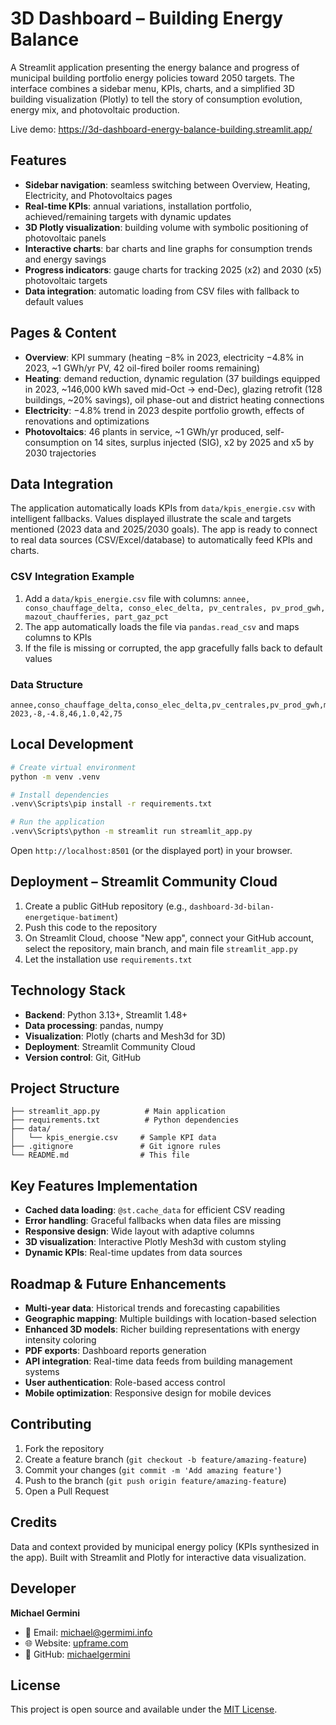 # 3D Dashboard – Building Energy Balance

A Streamlit application presenting the energy balance and progress of municipal building portfolio energy policies toward 2050 targets. The interface combines a sidebar menu, KPIs, charts, and a simplified 3D building visualization (Plotly) to tell the story of consumption evolution, energy mix, and photovoltaic production.

Live demo: https://3d-dashboard-energy-balance-building.streamlit.app/

## Features
- **Sidebar navigation**: seamless switching between Overview, Heating, Electricity, and Photovoltaics pages
- **Real-time KPIs**: annual variations, installation portfolio, achieved/remaining targets with dynamic updates
- **3D Plotly visualization**: building volume with symbolic positioning of photovoltaic panels
- **Interactive charts**: bar charts and line graphs for consumption trends and energy savings
- **Progress indicators**: gauge charts for tracking 2025 (x2) and 2030 (x5) photovoltaic targets
- **Data integration**: automatic loading from CSV files with fallback to default values

## Pages & Content
- **Overview**: KPI summary (heating −8% in 2023, electricity −4.8% in 2023, ~1 GWh/yr PV, 42 oil-fired boiler rooms remaining)
- **Heating**: demand reduction, dynamic regulation (37 buildings equipped in 2023, ~146,000 kWh saved mid-Oct → end-Dec), glazing retrofit (128 buildings, ~20% savings), oil phase-out and district heating connections
- **Electricity**: −4.8% trend in 2023 despite portfolio growth, effects of renovations and optimizations
- **Photovoltaics**: 46 plants in service, ~1 GWh/yr produced, self-consumption on 14 sites, surplus injected (SIG), x2 by 2025 and x5 by 2030 trajectories

## Data Integration
The application automatically loads KPIs from `data/kpis_energie.csv` with intelligent fallbacks. Values displayed illustrate the scale and targets mentioned (2023 data and 2025/2030 goals). The app is ready to connect to real data sources (CSV/Excel/database) to automatically feed KPIs and charts.

### CSV Integration Example
1. Add a `data/kpis_energie.csv` file with columns: `annee, conso_chauffage_delta, conso_elec_delta, pv_centrales, pv_prod_gwh, mazout_chaufferies, part_gaz_pct`
2. The app automatically loads the file via `pandas.read_csv` and maps columns to KPIs
3. If the file is missing or corrupted, the app gracefully falls back to default values

### Data Structure
```csv
annee,conso_chauffage_delta,conso_elec_delta,pv_centrales,pv_prod_gwh,mazout_chaufferies,part_gaz_pct
2023,-8,-4.8,46,1.0,42,75
```

## Local Development

```bash
# Create virtual environment
python -m venv .venv

# Install dependencies
.venv\Scripts\pip install -r requirements.txt

# Run the application
.venv\Scripts\python -m streamlit run streamlit_app.py
```

Open `http://localhost:8501` (or the displayed port) in your browser.

## Deployment – Streamlit Community Cloud
1. Create a public GitHub repository (e.g., `dashboard-3d-bilan-energetique-batiment`)
2. Push this code to the repository
3. On Streamlit Cloud, choose "New app", connect your GitHub account, select the repository, main branch, and main file `streamlit_app.py`
4. Let the installation use `requirements.txt`

## Technology Stack
- **Backend**: Python 3.13+, Streamlit 1.48+
- **Data processing**: pandas, numpy
- **Visualization**: Plotly (charts and Mesh3d for 3D)
- **Deployment**: Streamlit Community Cloud
- **Version control**: Git, GitHub

## Project Structure
```
├── streamlit_app.py          # Main application
├── requirements.txt          # Python dependencies
├── data/
│   └── kpis_energie.csv     # Sample KPI data
├── .gitignore               # Git ignore rules
└── README.md                # This file
```

## Key Features Implementation
- **Cached data loading**: `@st.cache_data` for efficient CSV reading
- **Error handling**: Graceful fallbacks when data files are missing
- **Responsive design**: Wide layout with adaptive columns
- **3D visualization**: Interactive Plotly Mesh3d with custom styling
- **Dynamic KPIs**: Real-time updates from data sources

## Roadmap & Future Enhancements
- **Multi-year data**: Historical trends and forecasting capabilities
- **Geographic mapping**: Multiple buildings with location-based selection
- **Enhanced 3D models**: Richer building representations with energy intensity coloring
- **PDF exports**: Dashboard reports generation
- **API integration**: Real-time data feeds from building management systems
- **User authentication**: Role-based access control
- **Mobile optimization**: Responsive design for mobile devices

## Contributing
1. Fork the repository
2. Create a feature branch (`git checkout -b feature/amazing-feature`)
3. Commit your changes (`git commit -m 'Add amazing feature'`)
4. Push to the branch (`git push origin feature/amazing-feature`)
5. Open a Pull Request

## Credits
Data and context provided by municipal energy policy (KPIs synthesized in the app). Built with Streamlit and Plotly for interactive data visualization.

## Developer
**Michael Germini**
- 📧 Email: michael@germimi.info
- 🌐 Website: [upframe.com](http://upframe.com)
- 🐙 GitHub: [michaelgermini](https://github.com/michaelgermini)

## License
This project is open source and available under the [MIT License](LICENSE).
